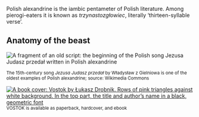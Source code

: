 Polish alexandrine is the iambic pentameter of Polish literature. Among pierogi-eaters it is known as *trzynastozgłowiec*, literally ‘thirteen-syllable verse’.

## Anatomy of the beast

![A fragment of an old script: the beginning of the Polish song Jezusa Judasz przedał written in Polish alexandrine](https://drobnik.co/images/polish-alexandrine.jpg)

<sup>The 15th-century song *Jezusa Judasz przedał* by Władysław z Gielniowa is one of the oldest examples of Polish alexandrine; source: Wikimedia Commons</sup>

[<img src="https://drobnik.co/images/vostok-cover.jpg" alt="A book cover: Vostok by Łukasz Drobnik. Rows of pink triangles against white background. In the top part, the title and author’s name in a black, geometric font">](https://www.vraeydamedia.ca/shop/x55ht1b0h70i3bwv9qismih2f6b5nk)
<sup>VOSTOK is available as paperback, hardcover, and ebook</sup>